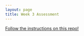 ```yaml
---
layout: page
title: Week 3 Assessment
---
```


[Follow the instructions on this repo!](https://github.com/turingschool-examples/Launch_Mod3Week1_Assessment)
